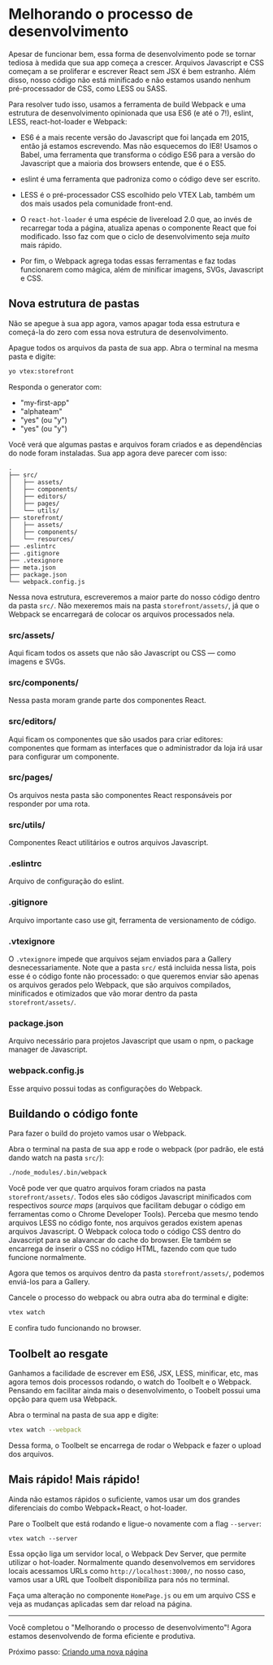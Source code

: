 # Melhorando o processo de desenvolvimento

Apesar de funcionar bem, essa forma de desenvolvimento pode se tornar tediosa à medida que sua app começa a crescer. Arquivos Javascript e CSS começam a se proliferar e escrever React sem JSX é bem estranho. Além disso, nosso código não está minificado e não estamos usando nenhum pré-processador de CSS, como LESS ou SASS.

Para resolver tudo isso, usamos a ferramenta de build Webpack e uma estrutura de desenvolvimento opinionada que usa ES6 (e até o 7!), eslint, LESS, react-hot-loader e Webpack:

 - ES6 é a mais recente versão do Javascript que foi lançada em 2015, então já estamos escrevendo. Mas não esquecemos do IE8! Usamos o Babel, uma ferramenta que transforma o código ES6 para a versão do Javascript que a maioria dos browsers entende, que é o ES5.

 - eslint é uma ferramenta que padroniza como o código deve ser escrito.

 - LESS é o pré-processador CSS escolhido pelo VTEX Lab, também um dos mais usados pela comunidade front-end.

 - O `react-hot-loader` é uma espécie de livereload 2.0 que, ao invés de recarregar toda a página, atualiza apenas o componente React que foi modificado. Isso faz com que o ciclo de desenvolvimento seja *muito* mais rápido.

 - Por fim, o Webpack agrega todas essas ferramentas e faz todas funcionarem como mágica, além de minificar imagens, SVGs, Javascript e CSS.

## Nova estrutura de pastas

Não se apegue à sua app agora, vamos apagar toda essa estrutura e começá-la do zero com essa nova estrutura de desenvolvimento.

Apague todos os arquivos da pasta de sua app. Abra o terminal na mesma pasta e digite:

```sh
yo vtex:storefront
```

Responda o generator com:
- "my-first-app"
- "alphateam"
- "yes" (ou "y")
- "yes" (ou "y")

Você verá que algumas pastas e arquivos foram criados e as dependências do node foram instaladas. Sua app agora deve parecer com isso:

```
.
├── src/
│   ├── assets/
│   ├── components/
│   ├── editors/
│   ├── pages/
│   └── utils/
├── storefront/
│   ├── assets/
│   ├── components/
│   └── resources/
├── .eslintrc
├── .gitignore
├── .vtexignore
├── meta.json
├── package.json
└── webpack.config.js
```

Nessa nova estrutura, escreveremos a maior parte do nosso código dentro da pasta `src/`. Não mexeremos mais na pasta `storefront/assets/`, já que o Webpack se encarregará de colocar os arquivos processados nela.

### src/assets/

Aqui ficam todos os assets que não são Javascript ou CSS — como imagens e SVGs.

### src/components/

Nessa pasta moram grande parte dos componentes React.

### src/editors/

Aqui ficam os componentes que são usados para criar editores: componentes que formam as interfaces que o administrador da loja irá usar para configurar um componente.

### src/pages/

Os arquivos nesta pasta são componentes React responsáveis por responder por uma rota.

### src/utils/

Componentes React utilitários e outros arquivos Javascript.

### .eslintrc

Arquivo de configuração do eslint.

### .gitignore

Arquivo importante caso use git, ferramenta de versionamento de código.

### .vtexignore

O `.vtexignore` impede que arquivos sejam enviados para a Gallery desnecessariamente. Note que a pasta `src/` está incluida nessa lista, pois esse é o código fonte não processado: o que queremos enviar são apenas os arquivos gerados pelo Webpack, que são arquivos compilados, minificados e otimizados que vão morar dentro da pasta `storefront/assets/`.

### package.json

Arquivo necessário para projetos Javascript que usam o npm, o package manager de Javascript.

### webpack.config.js

Esse arquivo possui todas as configurações do Webpack.

## Buildando o código fonte

Para fazer o build do projeto vamos usar o Webpack.

Abra o terminal na pasta de sua app e rode o webpack (por padrão, ele está dando watch na pasta `src/`):
```sh
./node_modules/.bin/webpack
```

Você pode ver que quatro arquivos foram criados na pasta `storefront/assets/`. Todos eles são códigos Javascript minificados com respectivos *source maps* (arquivos que facilitam debugar o código em ferramentas como o Chrome Developer Tools). Perceba que mesmo tendo arquivos LESS no código fonte, nos arquivos gerados existem apenas arquivos Javascript. O Webpack coloca todo o código CSS dentro do Javascript para se alavancar do cache do browser. Ele também se encarrega de inserir o CSS no código HTML, fazendo com que tudo funcione normalmente.

Agora que temos os arquivos dentro da pasta `storefront/assets/`, podemos enviá-los para a Gallery.

Cancele o processo do webpack ou abra outra aba do terminal e digite:

```sh
vtex watch
```

E confira tudo funcionando no browser.

## Toolbelt ao resgate

Ganhamos a facilidade de escrever em ES6, JSX, LESS, minificar, etc, mas agora temos dois processos rodando, o watch do Toolbelt e o Webpack. Pensando em facilitar ainda mais o desenvolvimento, o Toobelt possui uma opção para quem usa Webpack.

Abra o terminal na pasta de sua app e digite:
```sh
vtex watch --webpack
```

Dessa forma, o Toolbelt se encarrega de rodar o Webpack e fazer o upload dos arquivos.

## Mais rápido! Mais rápido!

Ainda não estamos rápidos o suficiente, vamos usar um dos grandes diferenciais do combo Webpack+React, o hot-loader.

Pare o Toolbelt que está rodando e ligue-o novamente com a flag `--server`:
```
vtex watch --server
```

Essa opção liga um servidor local, o Webpack Dev Server, que permite utilizar o hot-loader. Normalmente quando desenvolvemos em servidores locais acessamos URLs como `http://localhost:3000/`, no nosso caso, vamos usar a URL que Toolbelt disponibiliza para nós no terminal.

Faça uma alteração no componente `HomePage.js` ou em um arquivo CSS e veja as mudanças aplicadas sem dar reload na página.

---

Você completou o "Melhorando o processo de desenvolvimento"! Agora estamos desenvolvendo de forma eficiente e produtiva.

Próximo passo: [Criando uma nova página](3-criando-uma-nova-pagina.md)
